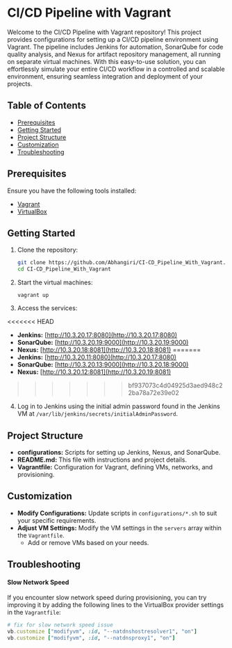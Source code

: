 
# CI/CD Pipeline with Vagrant

Welcome to the CI/CD Pipeline with Vagrant repository! This project provides configurations for setting up a CI/CD pipeline environment using Vagrant. The pipeline includes Jenkins for automation, SonarQube for code quality analysis, and Nexus for artifact repository management, all running on separate virtual machines. 
With this easy-to-use solution, you can effortlessly simulate your entire CI/CD workflow in a controlled and scalable environment, ensuring seamless integration and deployment of your projects.



## Table of Contents


- [Prerequisites](#prerequisites)
- [Getting Started](#Getting-Started)
- [Project Structure](#project-structure)
- [Customization](#customization)
- [Troubleshooting](#troubleshooting)


## Prerequisites

Ensure you have the following tools installed:

- [Vagrant](https://www.vagrantup.com/downloads)
- [VirtualBox](https://www.virtualbox.org/wiki/Downloads)

## Getting Started

1. Clone the repository:

   ```bash
   git clone https://github.com/Abhangiri/CI-CD_Pipeline_With_Vagrant.git
   cd CI-CD_Pipeline_With_Vagrant


2. Start the virtual machines:

   `vagrant up`

3. Access the services:

<<<<<<< HEAD
- **Jenkins:** [http://10.3.20.17:8080](http://10.3.20.17:8080)
- **SonarQube:** [http://10.3.20.19:9000](http://10.3.20.19:9000)
- **Nexus:** [http://10.3.20.18:8081](http://10.3.20.18:8081)
=======
- **Jenkins:** [http://10.3.20.11:8080](http://10.3.20.17:8080)
- **SonarQube:** [http://10.3.20.13:9000](http://10.3.20.18:9000)
- **Nexus:** [http://10.3.20.12:8081](http://10.3.20.19:8081)
>>>>>>> bf937073c4d04925d3aed948c22ba78a72e39e02

4. Log in to Jenkins using the initial admin password found in the Jenkins VM at
 `/var/lib/jenkins/secrets/initialAdminPassword`.




## Project Structure



- **configurations:** Scripts for setting up Jenkins, Nexus, and SonarQube.
- **README.md:** This file with instructions and project details.
- **Vagrantfile:** Configuration for Vagrant, defining VMs, networks, and provisioning.



## Customization

- **Modify Configurations:** Update scripts in `configurations/*.sh` to suit your specific requirements.
- **Adjust VM Settings:** Modify the VM settings in the `servers` array within the `Vagrantfile`.
  - Add or remove VMs based on your needs.

  
## Troubleshooting


#### Slow Network Speed

If you encounter slow network speed during provisioning, you can try improving it by adding the following lines to the VirtualBox provider settings in the `Vagrantfile`:

```ruby
# fix for slow network speed issue
vb.customize ["modifyvm", :id, "--natdnshostresolver1", "on"]
vb.customize ["modifyvm", :id, "--natdnsproxy1", "on"]

